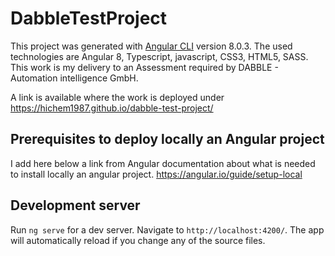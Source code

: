 # DabbleTestProject

This project was generated with [Angular CLI](https://github.com/angular/angular-cli) version 8.0.3.
The used technologies are Angular 8, Typescript, javascript, CSS3, HTML5, SASS.
This work is my delivery to an Assessment required by DABBLE - Automation intelligence GmbH.

A link is available where the work is deployed under
https://hichem1987.github.io/dabble-test-project/

## Prerequisites to deploy locally an Angular project

I add here below a link from Angular documentation about what is needed to install locally an angular project.
https://angular.io/guide/setup-local

## Development server

Run `ng serve` for a dev server. Navigate to `http://localhost:4200/`. The app will automatically reload if you change any of the source files.

